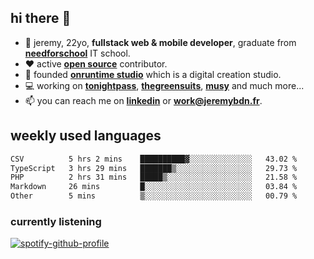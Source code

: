 ## hi there 👋

- 👦 jeremy,  22yo, **fullstack web & mobile developer**, graduate from **[needforschool](https://www.needfor-school.com/)** IT school.
- ❤️ active **[open source](https://github.com/jerembdn)** contributor.
- 🧠 founded **[onruntime studio](https://github.com/onruntime)** which is a digital creation studio.
- 💻 working on **[tonightpass](https://tonightpass.com)**, **[thegreensuits](https://thegreensuits.fr)**, **[musy](https://github.com/musyapp)** and much more...
- 📫 you can reach me on **[linkedin](https://www.linkedin.com/in/jeremybdn/)** or **[work@jeremybdn.fr](mailto:work@jeremybdn.fr)**.

## weekly used languages

<!--START_SECTION:waka-->

```txt
CSV          5 hrs 2 mins    ██████████▓░░░░░░░░░░░░░░   43.02 %
TypeScript   3 hrs 29 mins   ███████▒░░░░░░░░░░░░░░░░░   29.73 %
PHP          2 hrs 31 mins   █████▒░░░░░░░░░░░░░░░░░░░   21.58 %
Markdown     26 mins         █░░░░░░░░░░░░░░░░░░░░░░░░   03.84 %
Other        5 mins          ▒░░░░░░░░░░░░░░░░░░░░░░░░   00.79 %
```

<!--END_SECTION:waka-->

### currently listening
[![spotify-github-profile](https://spotify-github-profile.vercel.app/api/view?uid=31ugdvkonmhxzbnkai2r7ue2empe&cover_image=true&theme=natemoo-re&show_offline=false&background_color=121212&bar_color=3356d7&bar_color_cover=false)](https://open.spotify.com/user/31225jnpumbhbpldcz2wjg24aymi)
